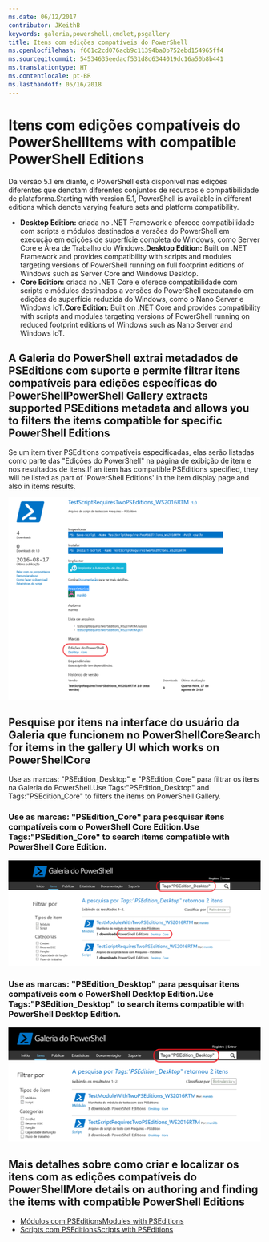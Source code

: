 ```yaml
---
ms.date: 06/12/2017
contributor: JKeithB
keywords: galeria,powershell,cmdlet,psgallery
title: Itens com edições compatíveis do PowerShell
ms.openlocfilehash: f661c2cd076acb9c11394ba0b752ebd154965ff4
ms.sourcegitcommit: 54534635eedacf531d8d6344019dc16a50b8b441
ms.translationtype: HT
ms.contentlocale: pt-BR
ms.lasthandoff: 05/16/2018
---
```

# <a name="items-with-compatible-powershell-editions"></a><span data-ttu-id="a104a-103">Itens com edições compatíveis do PowerShell</span><span class="sxs-lookup"><span data-stu-id="a104a-103">Items with compatible PowerShell Editions</span></span>

<span data-ttu-id="a104a-104">Da versão 5.1 em diante, o PowerShell está disponível nas edições diferentes que denotam diferentes conjuntos de recursos e compatibilidade de plataforma.</span><span class="sxs-lookup"><span data-stu-id="a104a-104">Starting with version 5.1, PowerShell is available in different editions which denote varying feature sets and platform compatibility.</span></span>

- <span data-ttu-id="a104a-105">**Desktop Edition:** criada no .NET Framework e oferece compatibilidade com scripts e módulos destinados a versões do PowerShell em execução em edições de superfície completa do Windows, como Server Core e Área de Trabalho do Windows.</span><span class="sxs-lookup"><span data-stu-id="a104a-105">**Desktop Edition:** Built on .NET Framework and provides compatibility with scripts and modules targeting versions of PowerShell running on full footprint editions of Windows such as Server Core and Windows Desktop.</span></span>
- <span data-ttu-id="a104a-106">**Core Edition:** criada no .NET Core e oferece compatibilidade com scripts e módulos destinados a versões do PowerShell executando em edições de superfície reduzida do Windows, como o Nano Server e Windows IoT.</span><span class="sxs-lookup"><span data-stu-id="a104a-106">**Core Edition:** Built on .NET Core and provides compatibility with scripts and modules targeting versions of PowerShell running on reduced footprint editions of Windows such as Nano Server and Windows IoT.</span></span>

## <a name="powershell-gallery-extracts-supported-pseditions-metadata-and-allows-you-to-filters-the-items-compatible-for-specific-powershell-editions"></a><span data-ttu-id="a104a-107">A Galeria do PowerShell extrai metadados de PSEditions com suporte e permite filtrar itens compatíveis para edições específicas do PowerShell</span><span class="sxs-lookup"><span data-stu-id="a104a-107">PowerShell Gallery extracts supported PSEditions metadata and allows you to filters the items compatible for specific PowerShell Editions</span></span>

<span data-ttu-id="a104a-108">Se um item tiver PSEditions compatíveis especificadas, elas serão listadas como parte das "Edições do PowerShell" na página de exibição de item e nos resultados de itens.</span><span class="sxs-lookup"><span data-stu-id="a104a-108">If an item has compatible PSEditions specified, they will be listed as part of 'PowerShell Editions' in the item display page and also in items results.</span></span>

![Página de exibição do item com PSEditions](../../Images/ItemDisplayPageWithPSEditions.PNG)

## <a name="search-for-items-in-the-gallery-ui-which-works-on-powershellcore"></a><span data-ttu-id="a104a-110">Pesquise por itens na interface do usuário da Galeria que funcionem no PowerShellCore</span><span class="sxs-lookup"><span data-stu-id="a104a-110">Search for items in the gallery UI which works on PowerShellCore</span></span>

<span data-ttu-id="a104a-111">Use as marcas: "PSEdition_Desktop" e "PSEdition_Core" para filtrar os itens na Galeria do PowerShell.</span><span class="sxs-lookup"><span data-stu-id="a104a-111">Use Tags:"PSEdition_Desktop" and Tags:"PSEdition_Core" to filters the items on PowerShell Gallery.</span></span>

### <a name="use-tagspseditioncore-to-search-items-compatible-with-powershell-core-edition"></a><span data-ttu-id="a104a-112">Use as marcas: "PSEdition_Core" para pesquisar itens compatíveis com o PowerShell Core Edition.</span><span class="sxs-lookup"><span data-stu-id="a104a-112">Use Tags:"PSEdition_Core" to search items compatible with PowerShell Core Edition.</span></span>

![Resultados da pesquisa para itens compatíveis com o Core PSEdition](../../Images/SearchResultsWithPSEditions.PNG)

### <a name="use-tagspseditiondesktop-to-search-items-compatible-with-powershell-desktop-edition"></a><span data-ttu-id="a104a-114">Use as marcas: "PSEdition_Desktop" para pesquisar itens compatíveis com o PowerShell Desktop Edition.</span><span class="sxs-lookup"><span data-stu-id="a104a-114">Use Tags:"PSEdition_Desktop" to search items compatible with PowerShell Desktop Edition.</span></span>

![Resultados da pesquisa para itens compatíveis com o Desktop PSEdition](../../Images/SearchResultsWithPSEdition-Desktop.PNG)

## <a name="more-details-on-authoring-and-finding-the-items-with-compatible-powershell-editions"></a><span data-ttu-id="a104a-116">Mais detalhes sobre como criar e localizar os itens com as edições compatíveis do PowerShell</span><span class="sxs-lookup"><span data-stu-id="a104a-116">More details on authoring and finding the items with compatible PowerShell Editions</span></span>

- [<span data-ttu-id="a104a-117">Módulos com PSEditions</span><span class="sxs-lookup"><span data-stu-id="a104a-117">Modules with PSEditions</span></span>](../../concepts/module-psedition-support.md)
- [<span data-ttu-id="a104a-118">Scripts com PSEditions</span><span class="sxs-lookup"><span data-stu-id="a104a-118">Scripts with PSEditions</span></span>](../../concepts/script-psedition-support.md)